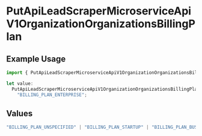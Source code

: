 # PutApiLeadScraperMicroserviceApiV1OrganizationOrganizationsBillingPlan

## Example Usage

```typescript
import { PutApiLeadScraperMicroserviceApiV1OrganizationOrganizationsBillingPlan } from "oppulence-backend-sdk/models/operations";

let value:
  PutApiLeadScraperMicroserviceApiV1OrganizationOrganizationsBillingPlan =
    "BILLING_PLAN_ENTERPRISE";
```

## Values

```typescript
"BILLING_PLAN_UNSPECIFIED" | "BILLING_PLAN_STARTUP" | "BILLING_PLAN_BUSINESS" | "BILLING_PLAN_ENTERPRISE"
```